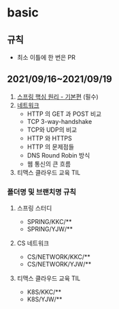# basic

## 규칙
- 최소 이틀에 한 번은 PR

## 2021/09/16~2021/09/19
1. [스프링 핵심 원리 - 기본편](https://www.inflearn.com/course/%EC%8A%A4%ED%94%84%EB%A7%81-%ED%95%B5%EC%8B%AC-%EC%9B%90%EB%A6%AC-%EA%B8%B0%EB%B3%B8%ED%8E%B8) (필수)
2. [네트워크](https://github.com/kimkc/Interview_Question_for_Beginner/tree/master/Network)
    - HTTP 의 GET 과 POST 비교
    - TCP 3-way-handshake
    - TCP와 UDP의 비교
    - HTTP 와 HTTPS
    - HTTP 의 문제점들
    - DNS Round Robin 방식
    - 웹 통신의 큰 흐름
3. 티맥스 클라우드 교육 TIL

### 폴더명 및 브랜치명 규칙
1. 스프링 스터디
    - SPRING/KKC/\*\*
    - SPRING/YJW/\*\*
2. CS 네트워크
    - CS/NETWORK/KKC/\*\*
    - CS/NETWORK/YJW/\*\*

3. 티맥스 클라우드 교육 TIL
    - K8S/KKC/\*\*
    - K8S/YJW/\*\*

